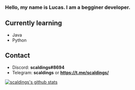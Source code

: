 ### Hello, my name is Lucas. I am a begginer developer.

## Currently learning  
* Java
* Python

## Contact  
* Discord: **scaldings#8694**  
* Telegram: **scaldings** or **https://t.me/scaldings/**  

[![scaldings's github stats](https://github-readme-stats.vercel.app/api?username=scaldings&show_icons=true&theme=dark)](https://github.com/anuraghazra/github-readme-stats)
